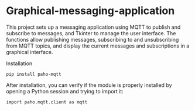 ﻿# Graphical-messaging-application
This project sets up a messaging application using MQTT to publish and subscribe to messages, and Tkinter to manage the user interface. The functions allow publishing messages, subscribing to and unsubscribing from MQTT topics, and display the current messages and subscriptions in a graphical interface.

Installation

```http
pip install paho-mqtt
```
After installation, you can verify if the module is properly installed by opening a Python session and trying to import it:

``import paho.mqtt.client as mqtt``

